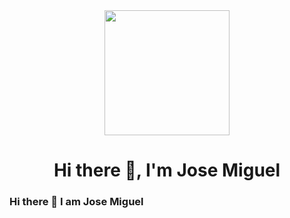 <div id="header" align="center">
    <img src="https://user-images.githubusercontent.com/108826299/186745931-0531522f-b085-4cc6-9e3a-e1bddd1c8374.gif" width="200" />
    <h1 align="center">Hi there 👋, I'm Jose Miguel</h1>
    <h3 align="center">
</div>

### Hi there 👋 I am Jose Miguel

<!--
**JoseMiguel22/JoseMiguel22** is a ✨ _special_ ✨ repository because its `README.md` (this file) appears on your GitHub profile.

Here are some ideas to get you started:

- 🔭 I’m currently working on ...
- 🌱 I’m currently learning ...
- 👯 I’m looking to collaborate on ...
- 🤔 I’m looking for help with ...
- 💬 Ask me about ...
- 📫 How to reach me: ...
- 😄 Pronouns: ...
- ⚡ Fun fact: ...
-->

